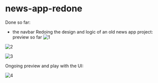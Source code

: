 # news-app-redone
Done so far:
- the navbar
Redoing the design and logic of an old news app project:
preview so far
![1](https://github.com/whatthefoobar/news-app-redone/assets/69626975/b42a068e-878f-415b-9f79-d9dadc7158f2)

![2](https://github.com/whatthefoobar/news-app-redone/assets/69626975/dc9b91c2-c14a-42c0-94ec-3791b5ac671b)

![3](https://github.com/whatthefoobar/news-app-redone/assets/69626975/47aefbe0-5d5e-4314-95a8-3aa2d83f2d78)

Ongoing preview and play with the UI:

![4](https://github.com/whatthefoobar/news-app-redone/assets/69626975/198cb7c8-a339-46e6-82ea-9054b177ad2c)

